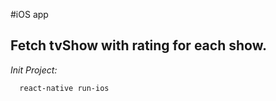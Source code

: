 #iOS app

Fetch tvShow with rating for each show.
---------

*Init Project:*
```bash
  react-native run-ios
```
